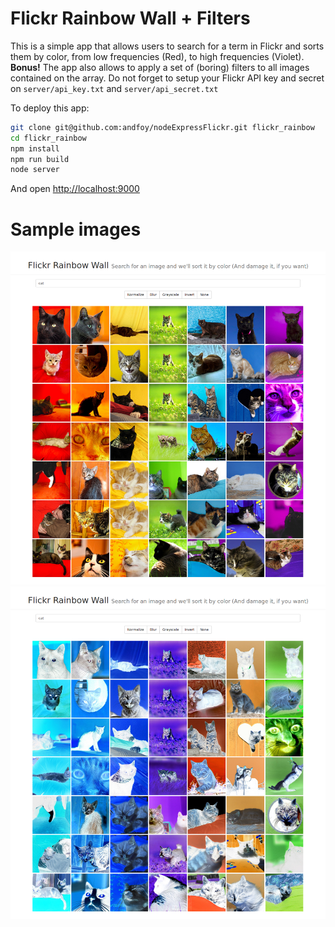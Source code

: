 # Flickr Rainbow Wall + Filters

This is a simple app that allows users to search for a term in Flickr and sorts them by color, from low frequencies (Red), to high frequencies (Violet). **Bonus!** The app also allows to apply a set of (boring) filters to all images contained on the array. Do not forget to setup your Flickr API key and secret on ``server/api_key.txt`` and ``server/api_secret.txt``

To deploy this app:

```bash
git clone git@github.com:andfoy/nodeExpressFlickr.git flickr_rainbow
cd flickr_rainbow
npm install
npm run build
node server
```
And open [http://localhost:9000](http://localhost:9000)

# Sample images
![alt tag](/public/img1.png)
![alt tag](/public/img2.png)